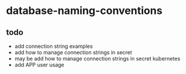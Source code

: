 # database-naming-conventions

## todo

- add connection string examples
- add how to manage connection strings in secret
- may be add how to manage connection strings in secret kubernetes
- add APP user usage
